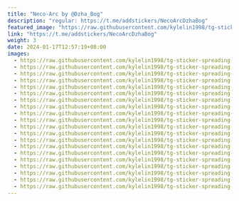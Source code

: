 ```yaml
---
title: "Neco-Arc by @Dzha_Bog"
description: "regular: https://t.me/addstickers/NecoArcDzhaBog"
featured_image: "https://raw.githubusercontent.com/kylelin1998/tg-sticker-spreading-worldwide-images/main/img/2198cd8c-2189-45ff-a9e4-99f206cd0fc6.jpg"
link: "https://t.me/addstickers/NecoArcDzhaBog"
weight: 3
date: 2024-01-17T12:57:19+08:00
images:
  - https://raw.githubusercontent.com/kylelin1998/tg-sticker-spreading-worldwide-images/main/img/2198cd8c-2189-45ff-a9e4-99f206cd0fc6.jpg
  - https://raw.githubusercontent.com/kylelin1998/tg-sticker-spreading-worldwide-images/main/img/32479886-ae15-403f-a69e-e52cfee01352.jpg
  - https://raw.githubusercontent.com/kylelin1998/tg-sticker-spreading-worldwide-images/main/img/ce9fcd80-c776-4c6c-a33b-c5ec620b4a53.jpg
  - https://raw.githubusercontent.com/kylelin1998/tg-sticker-spreading-worldwide-images/main/img/66510467-0c40-4c0c-80a6-fdccfe447536.jpg
  - https://raw.githubusercontent.com/kylelin1998/tg-sticker-spreading-worldwide-images/main/img/8a1dbd70-3c66-420d-996f-10cfe946ee9e.jpg
  - https://raw.githubusercontent.com/kylelin1998/tg-sticker-spreading-worldwide-images/main/img/7eb6f2ea-4f23-472e-9b90-563870957b9e.jpg
  - https://raw.githubusercontent.com/kylelin1998/tg-sticker-spreading-worldwide-images/main/img/45a2abe3-3d0b-40b5-a9f7-ac88aaec8d01.jpg
  - https://raw.githubusercontent.com/kylelin1998/tg-sticker-spreading-worldwide-images/main/img/6484f57c-d4c1-46e8-90cf-5c037aa7d637.jpg
  - https://raw.githubusercontent.com/kylelin1998/tg-sticker-spreading-worldwide-images/main/img/a5da1bde-96ca-4a38-a964-e31229aaf90e.jpg
  - https://raw.githubusercontent.com/kylelin1998/tg-sticker-spreading-worldwide-images/main/img/92dd76c7-7beb-480d-9afa-2e17c89f582e.jpg
  - https://raw.githubusercontent.com/kylelin1998/tg-sticker-spreading-worldwide-images/main/img/f24ae36f-4273-44a4-b60a-054a88861555.jpg
  - https://raw.githubusercontent.com/kylelin1998/tg-sticker-spreading-worldwide-images/main/img/688583fa-4b93-42db-b3ac-f6ea373b2755.jpg
  - https://raw.githubusercontent.com/kylelin1998/tg-sticker-spreading-worldwide-images/main/img/07003385-e17c-48f1-82ce-1021d0095817.jpg
  - https://raw.githubusercontent.com/kylelin1998/tg-sticker-spreading-worldwide-images/main/img/0b4240e3-e177-4754-84d5-546a63ae20ee.jpg
  - https://raw.githubusercontent.com/kylelin1998/tg-sticker-spreading-worldwide-images/main/img/b2c3239b-720e-4ad4-9842-560a44e6fc1e.jpg
  - https://raw.githubusercontent.com/kylelin1998/tg-sticker-spreading-worldwide-images/main/img/26d7e43d-8a1b-4c08-80b8-9fd896141a01.jpg
  - https://raw.githubusercontent.com/kylelin1998/tg-sticker-spreading-worldwide-images/main/img/f8b433f5-50c8-45f0-ac60-35eea836d44d.jpg
  - https://raw.githubusercontent.com/kylelin1998/tg-sticker-spreading-worldwide-images/main/img/8034dc50-68e7-4bd2-ba61-adb189345c74.jpg
  - https://raw.githubusercontent.com/kylelin1998/tg-sticker-spreading-worldwide-images/main/img/03ca5811-be28-4780-a70c-e4ef387c3a45.jpg
  - https://raw.githubusercontent.com/kylelin1998/tg-sticker-spreading-worldwide-images/main/img/9230ccc5-deb7-4781-9f76-9e5276934d83.jpg
---
```

